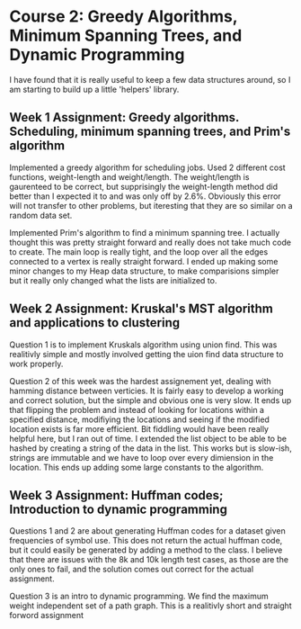 # Course 2: Greedy Algorithms, Minimum Spanning Trees, and Dynamic Programming
I have found that it is really useful to keep a few data structures around, so I am starting to build up a little 'helpers' library.

## Week 1 Assignment: Greedy algorithms. Scheduling, minimum spanning trees, and Prim's algorithm
Implemented a greedy algorithm for scheduling jobs. Used 2 different cost functions, weight-length and weight/length. The weight/length is gaurenteed to be correct, but supprisingly the weight-length method did better than I expected it to and was only off by 2.6%. Obviously this error will not transfer to other problems, but iteresting that they are so similar on a random data set.

Implemented Prim's algorithm to find a minimum spanning tree. I actually thought this was pretty straight forward and really does not take much code to create. The main loop is really tight, and the loop over all the edges connected to a vertex is really straight forward. I ended up making some minor changes to my Heap data structure, to make comparisions simpler but it really only changed what the lists are initialized to.


## Week 2 Assignment: Kruskal's MST algorithm and applications to clustering
Question 1 is to implement Kruskals algorithm using union find. This was realitivly simple and mostly involved getting the uion find data structure to work properly.

Question 2 of this week was the hardest assignement yet, dealing with hamming distance between verticies. It is fairly easy to develop a working and correct solution, but the simple and obvious one is very slow. It ends up that flipping the problem and instead of looking for locations within a specified distance, modifiying the locations and seeing if the modified location exists is far more efficient. Bit fiddling would have been really helpful here, but I ran out of time. I extended the list object to be able to be hashed by creating a string of the data in the list. This works but is slow-ish, strings are immutable and we have to loop over every dimiension in the location. This ends up adding some large constants to the algorithm. 


## Week 3 Assignment: Huffman codes; Introduction to dynamic programming
Questions 1 and 2 are about generating Huffman codes for a dataset given frequencies of symbol use. This does not return the actual huffman code, but it could easily be generated by adding a method to the class. I believe that there are issues with the 8k and 10k length test cases, as those are the only ones to fail, and the solution comes out correct for the actual assignment.

Question 3 is an intro to dynamic programming. We find the maximum weight independent set of a path graph. This is a realitivly short and straight forword assignment